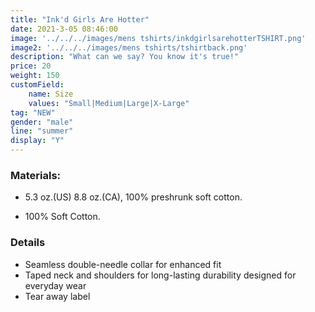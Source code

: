 ```yaml
---
title: "Ink'd Girls Are Hotter"
date: 2021-3-05 08:46:00
image: '../../../images/mens tshirts/inkdgirlsarehotterTSHIRT.png'
image2: '../../../images/mens tshirts/tshirtback.png'
description: "What can we say? You know it's true!"
price: 20
weight: 150
customField:
    name: Size
    values: "Small|Medium|Large|X-Large"
tag: "NEW"
gender: "male"
line: "summer"
display: "Y"
---
```


### Materials:  

- 5.3 oz.(US) 8.8 oz.(CA), 100% preshrunk soft cotton.

- 100% Soft Cotton.

### Details 

- Seamless double-needle collar for enhanced fit
- Taped neck and shoulders for long-lasting durability designed for everyday wear
- Tear away label